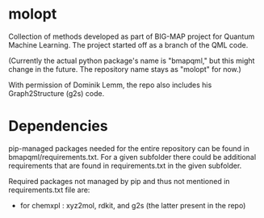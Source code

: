 # molopt

Collection of methods developed as part of BIG-MAP project for Quantum Machine Learning. The project started off as a branch of the QML code.

(Currently the actual python package's name is "bmapqml," but this might change in the future. The repository name stays as "molopt" for now.)

With permission of Dominik Lemm, the repo also includes his Graph2Structure (g2s) code.

# Dependencies

pip-managed packages needed for the entire repository can be found in bmapqml/requirements.txt. For a given subfolder there could be additional requirements that are found in requirements.txt in the given subfolder.

Required packages not managed by pip and thus not mentioned in requirements.txt file are:
- for chemxpl : xyz2mol, rdkit, and g2s (the latter present in the repo)
